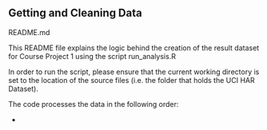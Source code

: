 ## Getting and Cleaning Data

README.md

This README file explains the logic behind the creation of the result dataset for Course Project 1 using the script run_analysis.R

In order to run the script, please ensure that the current working directory is set to the location of the source files (i.e. the folder that holds the UCI HAR Dataset).

The code processes the data in the following order:

* 

